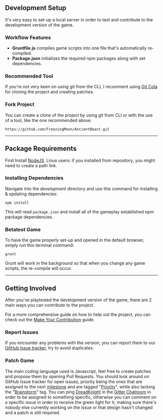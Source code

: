 ## Development Setup
It's very easy to set-up a local server in order to test and contribute to the development version of the game.

### Workflow Features

- **Gruntfile.js** compiles game scripts into one file that's automatically re-compiled.
- **Package.json**  initializes the required npm packages along with set dependencies.

### Recommended Tool
If you're not very keen on using git from the CLI, I recomment using [Git Cola](https://git-cola.github.io) for cloning the project and creating patches.

### Fork Project
You can create a clone of the project by using git from CLI or with the use of a tool, like the one recommended above.
```
https://github.com/FreezingMoon/AncientBeast.git
```

---

## Package Requirements
First Install [NodeJS](http://nodejs.org). Linux users: if you installed from repository, you might need to create a path link.

### Installing Dependencies

Navigate into the *development* directory and use this command for installing & updating dependencies:

```
npm install
```

This will read `package.json` and install all of the gameplay established npm package dependencies.

### Betatest Game

To have the game properly set-up and opened in the default browser, simply run this terminal command:

```
grunt
```

Grunt will work in the background so that when you change any game scripts, the re-compile will occur.

---

## Getting Involved
After you've playtested the development version of the game, there are 2 main ways you can contribute to the project.

For a more comprehensive guide on how to help out the project, you can check out the [Make Your Contribution](https://AncientBeast.com/contribute) guide.

### Report Issues
If you encounter any problems with the version, you can report them to our [GitHub Issue tracker](https://github.com/FreezingMoon/AncientBeast/issues), try to avoid duplicates.


### Patch Game
The main coding language used is Javascript, feel free to create patches and propose them by opening Pull Requests.
You should look around on GitHub Issue tracker for open issues, priority being the ones that are assigned to the next [milestone](https://github.com/FreezingMoon/AncientBeast/milestones) and are tagged "[Priority](https://github.com/FreezingMoon/AncientBeast/labels/Priority)", while also lacking the "[Brainstorm](https://github.com/FreezingMoon/AncientBeast/labels/Brainstorm)" tag. You can ping [DreadKnight](https://github.com/DreadKnight) in the [Gitter Chatroom](https://gitter.im/FreezingMoon/AncientBeast) in order to be assigned to something specific, otherwise you can comment on a specific issue in order to receive the green light for it, making sure there's nobody else currently working on the issue or that design hasn't changed and a patch is still required.
